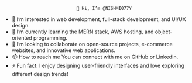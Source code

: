                                👋 Hi, I’m @NISHMI077Y

- 👀 I’m interested in web development, full-stack development, and UI/UX design.
- 🌱 I’m currently learning the MERN stack, AWS hosting, and object-oriented programming.
- 💞️ I’m looking to collaborate on open-source projects, e-commerce websites, and innovative web applications.
- 📫 How to reach me You can connect with me on GitHub or LinkedIn.
- ⚡ Fun fact: I enjoy designing user-friendly interfaces and love exploring different design trends!

<!---
NISHMI077Y/NISHMI077Y is a ✨ special ✨ repository because its `README.md` (this file) appears on your GitHub profile.
You can click the Preview link to take a look at your changes.
--->

